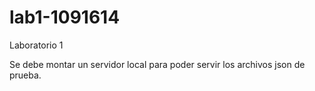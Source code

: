 # lab1-1091614
Laboratorio 1 

Se debe montar un servidor local para poder servir los archivos json de prueba.
